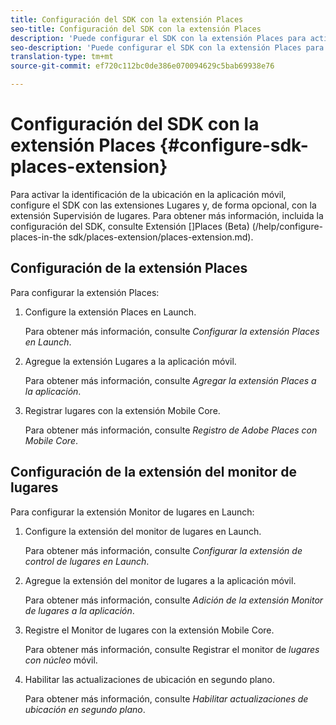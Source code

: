 ```yaml
---
title: Configuración del SDK con la extensión Places
seo-title: Configuración del SDK con la extensión Places
description: 'Puede configurar el SDK con la extensión Places para activar la identificación de la ubicación en la aplicación móvil. '
seo-description: 'Puede configurar el SDK con la extensión Places para activar la identificación de la ubicación en la aplicación móvil. '
translation-type: tm+mt
source-git-commit: ef720c112bc0de386e070094629c5bab69938e76

---
```



# Configuración del SDK con la extensión Places {#configure-sdk-places-extension}

Para activar la identificación de la ubicación en la aplicación móvil, configure el SDK con las extensiones Lugares y, de forma opcional, con la extensión Supervisión de lugares. Para obtener más información, incluida la configuración del SDK, consulte Extensión []Places (Beta) (/help/configure-places-in-the sdk/places-extension/places-extension.md).

## Configuración de la extensión Places

Para configurar la extensión Places:

1. Configure la extensión Places en Launch.

   Para obtener más información, consulte *Configurar la extensión Places en Launch*.

1. Agregue la extensión Lugares a la aplicación móvil.

   Para obtener más información, consulte *Agregar la extensión Places a la aplicación*.

1. Registrar lugares con la extensión Mobile Core.

   Para obtener más información, consulte *Registro de Adobe Places con Mobile Core*.

## Configuración de la extensión del monitor de lugares

Para configurar la extensión Monitor de lugares en Launch:

1. Configure la extensión del monitor de lugares en Launch.

   Para obtener más información, consulte *Configurar la extensión de control de lugares en Launch*.

2. Agregue la extensión del monitor de lugares a la aplicación móvil.

   Para obtener más información, consulte *Adición de la extensión Monitor de lugares a la aplicación*.

3. Registre el Monitor de lugares con la extensión Mobile Core.

   Para obtener más información, consulte Registrar el monitor de *lugares con núcleo* móvil.

4. Habilitar las actualizaciones de ubicación en segundo plano.

   Para obtener más información, consulte *Habilitar actualizaciones de ubicación en segundo plano*.
